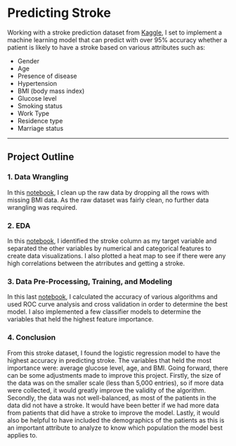 # Predicting Stroke

Working with a stroke prediction dataset from [Kaggle](https://www.kaggle.com/fedesoriano/stroke-prediction-dataset), I set to implement a machine learning model that can predict with over 95% accuracy whether a patient is likely to have a stroke based on various attributes such as:
- Gender
- Age
- Presence of disease
- Hypertension
- BMI (body mass index)
- Glucose level
- Smoking status
- Work Type
- Residence type 
- Marriage status
--- 

## Project Outline

### 1. Data Wrangling

In this [notebook](http://localhost:8890/notebooks/Desktop/Data%20Science/Capstone%20Two/01%20Stroke%20Data%20Wrangling.ipynb), I clean up the raw data by dropping all the rows with missing BMI data. As the raw dataset was fairly clean, no further data wrangling was required. 

### 2. EDA

In this [notebook](https://github.com/myngoct/Springboard/blob/main/Capstone%20Two/02%20Stroke%20Data%20EDA.ipynb), I identified the stroke column as my target variable and separated the other variables by numerical and categorical features to create data visualizations. I also plotted a heat map to see if there were any high correlations between the atrributes and getting a stroke. 

### 3. Data Pre-Processing, Training, and Modeling

In this last [notebook](https://github.com/myngoct/Springboard/blob/main/Capstone%20Two/03%20Stroke%20Data%20Pre-processing%2C%20Training%2C%20and%20Modeling.ipynb), I calculated the accuracy of various algorithms and used ROC curve analysis and cross validation in order to determine the best model. I also implemented a few classifier models to determine the variables that held the highest feature importance.

### 4. Conclusion

From this stroke dataset, I found the logistic regression model to have the highest accuracy in predicting stroke. The variables that held the most importance were: average glucose level, age, and BMI. Going forward, there can be some adjustments made to improve this project. Firstly, the size of the data was on the smaller scale (less than 5,000 entries), so if more data were collected, it would greatly improve the validity of the algorithm. Secondly, the data was not well-balanced, as most of the patients in the data did not have a stroke. It would have been better if we had more data from patients that did have a stroke to improve the model. Lastly, it would also be helpful to have included the demographics of the patients as this is an important attribute to analyze to know which population the model best applies to.
